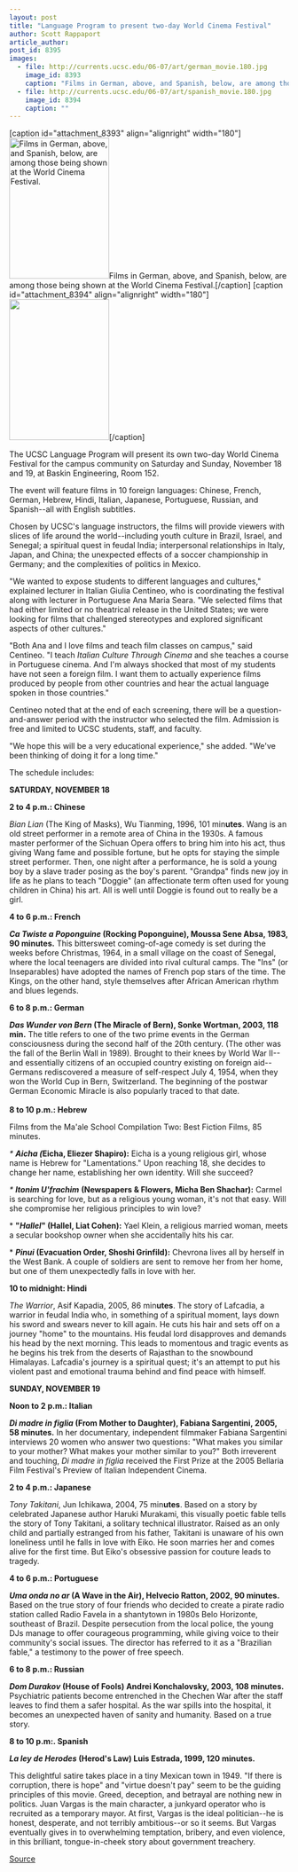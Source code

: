 ```yaml
---
layout: post
title: "Language Program to present two-day World Cinema Festival"
author: Scott Rappaport
article_author: 
post_id: 8395
images:
  - file: http://currents.ucsc.edu/06-07/art/german_movie.180.jpg
    image_id: 8393
    caption: "Films in German, above, and Spanish, below, are among those being shown at the World Cinema Festival."
  - file: http://currents.ucsc.edu/06-07/art/spanish_movie.180.jpg
    image_id: 8394
    caption: ""
---
```


[caption id="attachment_8393" align="alignright" width="180"]<a href="http://dev-ucsc-news.pantheonsite.io/wp-content/uploads/2006/11/german_movie.180.jpg"><img class="size-full wp-image-8393" src="http://dev-ucsc-news.pantheonsite.io/wp-content/uploads/2006/11/german_movie.180.jpg" alt="Films in German, above, and Spanish, below, are among those being shown at the World Cinema Festival." width="180" height="254" /></a>Films in German, above, and Spanish, below, are among those being shown at the World Cinema Festival.[/caption]
[caption id="attachment_8394" align="alignright" width="180"]<a href="http://dev-ucsc-news.pantheonsite.io/wp-content/uploads/2006/11/spanish_movie.180.jpg"><img class="size-full wp-image-8394" src="http://dev-ucsc-news.pantheonsite.io/wp-content/uploads/2006/11/spanish_movie.180.jpg" alt="" width="180" height="254" /></a>[/caption]
<a name="content" id="content"></a>
<p>
  The UCSC Language Program will present its own two-day World Cinema Festival for the campus community on Saturday and Sunday, November 18 and 19, at Baskin Engineering, Room 152.
</p>
<p>
  The event will feature films in 10 foreign languages: Chinese, French, German, Hebrew, Hindi, Italian, Japanese, Portuguese, Russian, and Spanish--all with English subtitles.
</p>
<p>
  Chosen by UCSC's language instructors, the films will provide viewers with slices of life around the world--including youth culture in Brazil, Israel, and Senegal; a spiritual quest in feudal India; interpersonal relationships in Italy, Japan, and China; the unexpected effects of a soccer championship in Germany; and the complexities of politics in Mexico.
</p>
<p>
  "We wanted to expose students to different languages and cultures," explained lecturer in Italian Giulia Centineo, who is coordinating the festival along with lecturer in Portuguese Ana Maria Seara. "We selected films that had either limited or no theatrical release in the United States; we were looking for films that challenged stereotypes and explored significant aspects of other cultures."
</p>
<p>
  "Both Ana and I love films and teach film classes on campus," said Centineo. "I teach <i>Italian Culture Through Cinema</i> and she teaches a course in Portuguese cinema. And I'm always shocked that most of my students have not seen a foreign film. I want them to actually experience films produced by people from other countries and hear the actual language spoken in those countries."
</p>
<p>
  Centineo noted that at the end of each screening, there will be a question-and-answer period with the instructor who selected the film. Admission is free and limited to UCSC students, staff, and faculty.
</p>
<p>
  "We hope this will be a very educational experience," she added. "We've been thinking of doing it for a long time."
</p>
<p>
  The schedule includes:
</p><strong>SATURDAY, NOVEMBER 18</strong>
<p>
  <strong>2 to 4 p.m.: Chinese</strong>
</p>
<p>
  <span class="style1"><em>Bian Lian</em> (The King of Masks), Wu Tianming, 1996, 101 min<strong>utes</strong>.</span> Wang is an old street performer in a remote area of China in the 1930s. A famous master performer of the Sichuan Opera offers to bring him into his act, thus giving Wang fame and possible fortune, but he opts for staying the simple street performer. Then, one night after a performance, he is sold a young boy by a slave trader posing as the boy's parent. "Grandpa" finds new joy in life as he plans to teach "Doggie" (an affectionate term often used for young children in China) his art. All is well until Doggie is found out to really be a girl.
</p>
<p>
  <strong>4 to 6 p.m.: French</strong>
</p>
<p>
  <strong><em>Ca Twiste a Poponguine</em> (Rocking Poponguine), Moussa Sene Absa, 1983, 90 minutes.</strong> This bittersweet coming-of-age comedy is set during the weeks before Christmas, 1964, in a small village on the coast of Senegal, where the local teenagers are divided into rival cultural camps. The "Ins" (or Inseparables) have adopted the names of French pop stars of the time. The Kings, on the other hand, style themselves after African American rhythm and blues legends.
</p>
<p>
  <strong>6 to 8 p.m.: German</strong>
</p>
<p>
  <strong><em>Das Wunder von Bern</em> (The Miracle of Bern), Sonke Wortman, 2003, 118 min.</strong> The title refers to one of the two prime events in the German consciousness during the second half of the 20th century. (The other was the fall of the Berlin Wall in 1989). Brought to their knees by World War II--and essentially citizens of an occupied country existing on foreign aid--Germans rediscovered a measure of self-respect July 4, 1954, when they won the World Cup in Bern, Switzerland. The beginning of the postwar German Economic Miracle is also popularly traced to that date.<br>
  <br>
  <strong>8 to 10 p.m.: Hebrew</strong>
</p>
<p>
  Films from the Ma'ale School Compilation Two: Best Fiction Films, 85 minutes.
</p>
<p>
  <em>* <strong>Aicha (</strong></em><strong>Eicha, Eliezer Shapiro):</strong> Eicha is a young religious girl, whose name is Hebrew for "Lamentations." Upon reaching 18, she decides to change her name, establishing her own identity. Will she succeed?
</p>
<p>
  <em>* <strong>Itonim U'frachim</strong></em> <strong>(Newspapers &amp; Flowers, Micha Ben Shachar):</strong> Carmel is searching for love, but as a religious young woman, it's not that easy. Will she compromise her religious principles to win love?
</p>
<p>
  * <strong>"<em>Hallel</em>" (Hallel, Liat Cohen):</strong> Yael Klein, a religious married woman, meets a secular bookshop owner when she accidentally hits his car.
</p>
<p>
  * <strong><em>Pinui</em> (Evacuation Order, Shoshi Grinfild):</strong> Chevrona lives all by herself in the West Bank. A couple of soldiers are sent to remove her from her home, but one of them unexpectedly falls in love with her.
</p>
<p>
  <strong>10 to midnight: Hindi</strong>
</p>
<p>
  <span class="style2"><em>The Warrior</em>, Asif Kapadia, 2005, 86 min<strong>utes</strong>.</span> The story of Lafcadia, a warrior in feudal India who, in something of a spiritual moment, lays down his sword and swears never to kill again. He cuts his hair and sets off on a journey "home" to the mountains. His feudal lord disapproves and demands his head by the next morning. This leads to momentous and tragic events as he begins his trek from the deserts of Rajasthan to the snowbound Himalayas. Lafcadia's journey is a spiritual quest; it's an attempt to put his violent past and emotional trauma behind and find peace with himself.
</p><strong>SUNDAY, NOVEMBER 19</strong>
<p>
  <strong>Noon to 2 p.m.: Italian</strong>
</p>
<p>
  <strong><em>Di madre in figlia</em> (From Mother to Daughter), Fabiana Sargentini, 2005, 58 minutes.</strong> In her documentary<em>,</em> independent filmmaker Fabiana Sargentini interviews 20 women who answer two questions: "What makes you similar to your mother? What makes your mother similar to you?" Both irreverent and touching, <em>Di madre in figlia</em> received the First Prize at the 2005 Bellaria Film Festival's Preview of Italian Independent Cinema.
</p>
<p>
  <strong>2 to 4 p.m.: Japanese</strong>
</p>
<p>
  <span class="style3"><em>Tony Takitani</em>, Jun Ichikawa, 2004, 75 min<strong>utes</strong></span>. Based on a story by celebrated Japanese author Haruki Murakami, this visually poetic fable tells the story of Tony Takitani, a solitary technical illustrator. Raised as an only child and partially estranged from his father, Takitani is unaware of his own loneliness until he falls in love with Eiko. He soon marries her and comes alive for the first time. But Eiko's obsessive passion for couture leads to tragedy.
</p>
<p>
  <strong>4 to 6 p.m.: Portuguese</strong>
</p>
<p>
  <strong><em>Uma onda no ar</em> (A Wave in the Air), Helvecio Ratton, 2002, 90 minutes.</strong> Based on the true story of four friends who decided to create a pirate radio station called Radio Favela in a shantytown in 1980s Belo Horizonte, southeast of Brazil. Despite persecution from the local police, the young DJs manage to offer courageous programming, while giving voice to their community's social issues. The director has referred to it as a "Brazilian fable," a testimony to the power of free speech.
</p>
<p>
  <strong>6 to 8 p.m.: Russian</strong>
</p>
<p>
  <strong><em>Dom Durakov</em> (House of Fools) Andrei Konchalovsky, 2003, 108 minutes.</strong> Psychiatric patients become entrenched in the Chechen War after the staff leaves to find them a safer hospital. As the war spills into the hospital, it becomes an unexpected haven of sanity and humanity. Based on a true story.
</p>
<p>
  <strong>8 to 10 p.m:. Spanish</strong>
</p>
<p>
  <strong><em>La ley de Herodes</em> (Herod's Law) Luis Estrada, 1999, 120 minutes.</strong>
</p>
<p>
  This delightful satire takes place in a tiny Mexican town in 1949. "If there is corruption, there is hope" and "virtue doesn't pay" seem to be the guiding principles of this movie. Greed, deception, and betrayal are nothing new in politics. Juan Vargas is the main character, a junkyard operator who is recruited as a temporary mayor. At first, Vargas is the ideal politician--he is honest, desperate, and not terribly ambitious--or so it seems. But Vargas eventually gives in to overwhelming temptation, bribery, and even violence, in this brilliant, tongue-in-cheek story about government treachery.<br>
</p>
<p><a href="http://www1.ucsc.edu/currents/06-07/11-13/festival.asp" title="Permalink to festival">Source</a></p>
